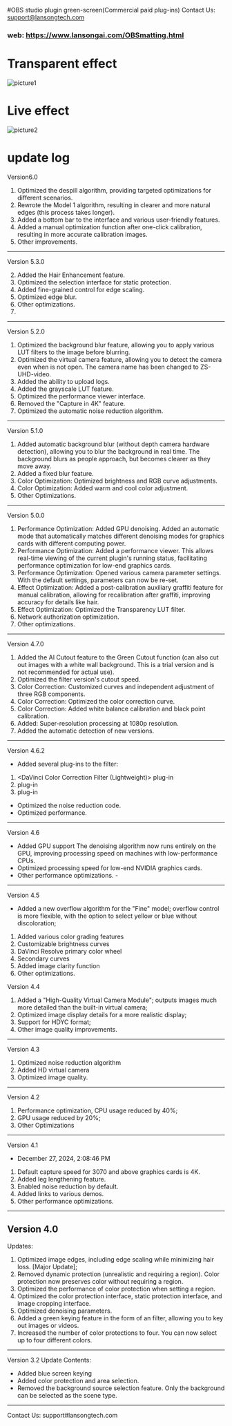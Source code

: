#OBS studio plugin green-screen(Commercial paid plug-ins)
Contact Us: support@lansongtech.com

### web: https://www.lansongai.com/OBSmatting.html
# Transparent effect
![picture1](https://raw.githubusercontent.com/greenMatting-dev/green-screen-plugin/main/picture1.png)
# Live effect
![picture2](https://raw.githubusercontent.com/greenMatting-dev/green-screen-plugin/main/picture2.png)
# update log
Version6.0

1. Optimized the despill algorithm, providing targeted optimizations for different scenarios.
2. Rewrote the Model 1 algorithm, resulting in clearer and more natural edges (this process takes longer).
3. Added a bottom bar to the interface and various user-friendly features.
4. Added a manual optimization function after one-click calibration, resulting in more accurate calibration images.
5. Other improvements.
---
Version 5.3.0

2. Added the Hair Enhancement feature.
3. Optimized the selection interface for static protection.
4. Added fine-grained control for edge scaling.
5. Optimized edge blur.
6. Other optimizations.
7.

---
Version 5.2.0
1. Optimized the background blur feature, allowing you to apply various LUT filters to the image before blurring.
2. Optimized the virtual camera feature, allowing you to detect the camera even when is not open. The camera name has been changed to ZS-UHD-video.
3. Added the ability to upload logs.
4. Added the grayscale LUT feature.
5. Optimized the performance viewer interface.
6. Removed the "Capture in 4K" feature.
7. Optimized the automatic noise reduction algorithm.

---

Version 5.1.0
1. Added automatic background blur (without depth camera hardware detection), allowing you to blur the background in real time. The background blurs as people approach, but becomes clearer as they move away.
2. Added a fixed blur feature.
3. Color Optimization: Optimized brightness and RGB curve adjustments.
4. Color Optimization: Added warm and cool color adjustment.
5. Other Optimizations.

---
Version 5.0.0
1. Performance Optimization: Added GPU denoising. Added an automatic mode that automatically matches different denoising modes for graphics cards with different computing power.
2. Performance Optimization: Added a performance viewer. This allows real-time viewing of the current plugin's running status, facilitating performance optimization for low-end graphics cards.
3. Performance Optimization: Opened various camera parameter settings. With the default settings, parameters can now be re-set.
4. Effect Optimization: Added a post-calibration auxiliary graffiti feature for manual calibration, allowing for recalibration after graffiti, improving accuracy for details like hair.
5. Effect Optimization: Optimized the Transparency LUT filter.
6. Network authorization optimization.
7. Other optimizations.

---
Version 4.7.0
1. Added the AI Cutout feature to the Green Cutout function (can also cut out images with a white wall background. This is a trial version and is not recommended for actual use).
2. Optimized the filter version's cutout speed.
3. Color Correction: Customized curves and independent adjustment of three RGB components.
4. Color Correction: Optimized the color correction curve.
5. Color Correction: Added white balance calibration and black point calibration.
6. Added: Super-resolution processing at 1080p resolution.
7. Added the automatic detection of new versions.

---

Version 4.6.2
- Added several plug-ins to the filter:
1. <DaVinci Color Correction Filter (Lightweight)> plug-in
2. <Cutout Filter> plug-in
3. <Transparency Filter LUT> plug-in
- Optimized the noise reduction code.
- Optimized performance.

---

Version 4.6
- Added GPU support The denoising algorithm now runs entirely on the GPU, improving processing speed on machines with low-performance CPUs.
- Optimized processing speed for low-end NVIDIA graphics cards.
- Other performance optimizations. -

---

Version 4.5
- Added a new overflow algorithm for the "Fine" model; overflow control is more flexible, with the option to select yellow or blue without discoloration;
1. Added various color grading features
1. Customizable brightness curves
2. DaVinci Resolve primary color wheel
3. Secondary curves
2. Added image clarity function
3. Other optimizations.

Version 4.4
1. Added a "High-Quality Virtual Camera Module"; outputs images much more detailed than the built-in virtual camera;
2. Optimized image display details for a more realistic display;
3. Support for HDYC format;
4. Other image quality improvements.
---
Version 4.3
1. Optimized noise reduction algorithm
2. Added HD virtual camera
3. Optimized image quality.

---
Version 4.2
1. Performance optimization, CPU usage reduced by 40%;
2. GPU usage reduced by 20%;
3. Other Optimizations

---
Version 4.1
- December 27, 2024, 2:08:46 PM
1. Default capture speed for 3070 and above graphics cards is 4K.
2. Added leg lengthening feature.
3. Enabled noise reduction by default.
4. Added links to various demos.
5. Other performance optimizations.

---
Version 4.0
-
Updates:
1. Optimized image edges, including edge scaling while minimizing hair loss. [Major Update];
2. Removed dynamic protection (unrealistic and requiring a region). Color protection now preserves color without requiring a region.
3. Optimized the performance of color protection when setting a region.
4. Optimized the color protection interface, static protection interface, and image cropping interface.
5. Optimized denoising parameters.
6. Added a green keying feature in the form of an filter, allowing you to key out images or videos.
7. Increased the number of color protections to four. You can now select up to four different colors.

---
Version 3.2
Update Contents:
- Added blue screen keying
- Added color protection and area selection.
- Removed the background source selection feature. Only the background can be selected as the scene type.

---
Contact Us: support#lansongtech.com
